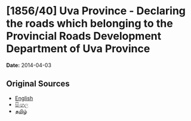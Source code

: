 # [1856/40] Uva Province - Declaring the roads which belonging to the Provincial Roads Development Department of Uva Province

**Date:** 2014-04-03

## Original Sources

- [English](https://documents.gov.lk/view/extra-gazettes/2014/4/1856-40_E.pdf)
- [සිංහල](https://documents.gov.lk/view/extra-gazettes/2014/4/1856-40_S.pdf)
- [தமிழ்](https://documents.gov.lk/view/extra-gazettes/2014/4/1856-40_T.pdf)
